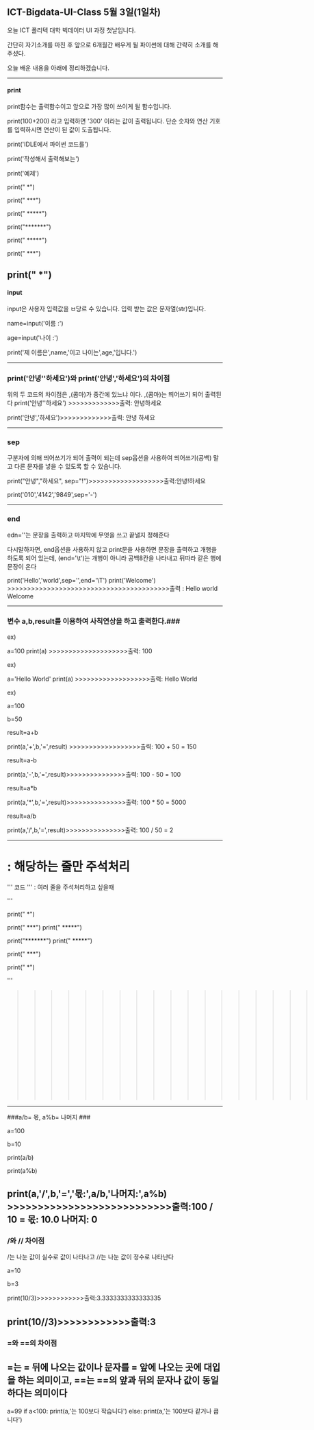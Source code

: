 ## ICT-Bigdata-UI-Class 5월 3일(1일차) ###

오늘 ICT 폴리텍 대학 빅데이터 UI 과정 첫날입니다. 

간단히 자기소개를 마친 후 앞으로 6개월간 배우게 될 파이썬에 대해 간략히 소개를 해주셨다.

오늘 배운 내용을 아래에 정리하겠습니다.


---------------------------------------------------------------------------------------------------------------

#### print ####

print함수는 출력함수이고 앞으로 가장 많이 쓰이게 될 함수입니다.

print(100+200) 라고 입력하면 '300' 이라는 값이 출력됩니다. 단순 숫자와 연산 기호를 입력하시면 연산이 된 값이 도출됩니다.

print('IDLE에서 파이썬 코드를')

print('작성해서 출력해보는')

print('예제')


print("   *")

print("  ***")

print(" *****")

print("*******")

print(" *****")

print("  ***")

print("   *")
----------------------------------------------------------------------------------------------------------------------

#### input ####

input은 사용자 입력값을 ㅂ당르 수 있습니다. 입력 받는 값은 문자열(str)입니다.

name=input('이름 :')

age=input('나이 :')

print('제 이름은',name,'이고 나이는',age,'입니다.')

----------------------------------------------------------------------------------------------------------------------

### print('안녕''하세요')와  print('안녕','하세요')의 차이점 ###

위의 두 코드의 차이점은 ,(콤마)가 중간에 있느냐 이다. ,(콤마)는 띄어쓰기 되어 출력된다
print('안녕''하세요') >>>>>>>>>>>>>출력: 안녕하세요

print('안녕','하세요')>>>>>>>>>>>>>출력: 안녕 하세요

--------------------------------------------------------------------------------------------------------------
### sep ###

구분자에 의해 띄어쓰기가 되어 출력이 되는데 sep옵션을 사용하여 띄어쓰기(공백) 말고 다른 문자를 넣을 수 있도록 할 수 있습니다.

print("안녕","하세요", sep="!")>>>>>>>>>>>>>>>>>>>출력:안녕!하세요

print('010','4142','9849',sep='-')

--------------------------------------------------------------------------------------------------------------------
### end ###

edn=''는 문장을 출력하고 마지막에 무엇을 쓰고 끝낼지 정해준다

다시말하자면, end옵션을 사용하지 않고 print문을 사용하면 문장을 출력하고 개행을 하도록 되어 있는데, (end='\t')는 개행이 아니라 공백8칸을 나타내고 뒤따라 같은 행에 문장이 온다

print('Hello','world',sep='',end='\T')
print('Welcome') >>>>>>>>>>>>>>>>>>>>>>>>>>>>>>>>>>>>>>>>>출력 : Hello world        Welcome

-------------------------------------------------------------------------------------------------------------------------

### 변수 a,b,result를 이용하여 사칙연상을 하고 출력한다.###

ex)

a=100
print(a) >>>>>>>>>>>>>>>>>>>>출력: 100

ex)

a='Hello World'
print(a) >>>>>>>>>>>>>>>>>>>출력: Hello World

ex)

a=100

b=50

result=a+b

print(a,'+',b,'=',result) >>>>>>>>>>>>>>>>>>출력: 100 + 50 = 150

result=a-b

print(a,'-',b,'=',result)>>>>>>>>>>>>>>>출력: 100 - 50 = 100

result=a*b

print(a,'*',b,'=',result)>>>>>>>>>>>>>>>출력: 100 * 50 = 5000

result=a/b

print(a,'/',b,'=',result)>>>>>>>>>>>>>>>출력: 100 / 50 = 2

-----------------------------------------------------------------------------------------------

# : 해당하는 줄만 주석처리

''' 코드 ''' : 여러 줄을 주석처리하고 싶을때 


'''      

print("   *")

print("  ***")
print(" *****")

print("*******")
print(" *****")

print("  ***")

print("   *")

'''
>>>>>>>>>>>>>>>>>>>>>>>>>>>>>>출력: 아무것도 나타나지 않음

----------------------------------------------------------------------------
###a/b= 몫, a%b= 나머지 ###

a=100

b=10

print(a/b)

print(a%b)

print(a,'/',b,'=','몫:',a/b,'나머지:',a%b) >>>>>>>>>>>>>>>>>>>>>>>>>>>출력:100 / 10 = 몫: 10.0 나머지: 0
--------------------------------------------------------------------------------------------------------------------

### /와 // 차이점

/는 나눈 값이 실수로 값이 나타나고 //는 나눈 값이 정수로 나타난다

a=10

b=3

print(10/3)>>>>>>>>>>>>출력:3.3333333333333335

print(10//3)>>>>>>>>>>>>출력:3
---------------------------------------------------------------------------------------------------------------------
 ### =와 ==의 차이점
 
 =는 = 뒤에 나오는 값이나 문자를 = 앞에 나오는 곳에 대입을 하는 의미이고, ==는 ==의 앞과 뒤의 문자나 값이 동일하다는 의미이다
 ---------------------------------------------------------------------------------------------------------------

a=99
if a<100:
    print(a,'는 100보다 작습니다')
else:
    print(a,'는 100보다 같거나 큽니다')
